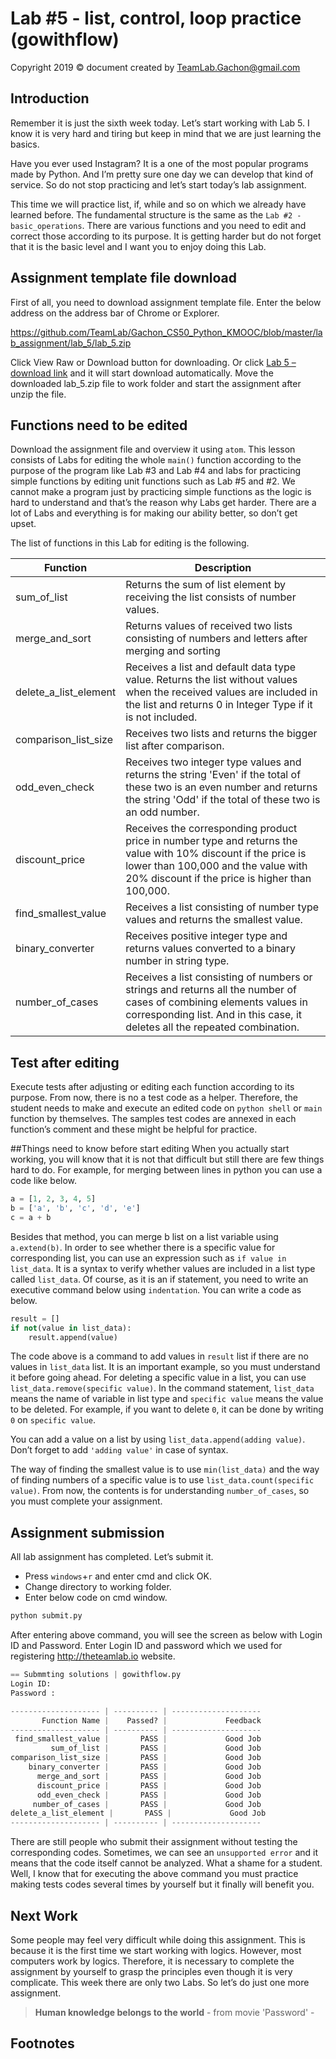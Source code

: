 Lab #5 - list, control, loop practice (gowithflow)
============================================
Copyright 2019 © document created by TeamLab.Gachon@gmail.com

## Introduction
Remember it is just the sixth week today. Let’s start working with Lab 5. I know it is very hard and tiring but keep in mind that we are just learning the basics.

Have you ever used Instagram? It is a one of the most popular programs made by Python. And I’m pretty sure one day we can develop that kind of service. So do not stop practicing and let’s start today’s lab assignment.

This time we will practice list, if, while and so on which we already have learned before. The fundamental structure is the same as the `Lab #2 - basic_operations`. There are various functions and you need to edit and correct those according to its purpose.
It is getting harder but do not forget that it is the basic level and I want you to enjoy doing this Lab.

## Assignment template file download
First of all, you need to download assignment template file. Enter the below address on the address bar of Chrome or Explorer.

>
https://github.com/TeamLab/Gachon_CS50_Python_KMOOC/blob/master/lab_assignment/lab_5/lab_5.zip

Click View Raw or Download button for downloading. Or click [Lab 5 – download link](https://github.com/TeamLab/Gachon_CS50_Python_KMOOC/blob/master/lab_assignment/lab_5/lab_5.zip) and it will start download automatically. Move the downloaded lab_5.zip file to work folder and start the assignment after unzip the file.
## Functions need to be edited
Download the assignment file and overview it using `atom`.
This lesson consists of Labs for editing the whole `main()` function according to the purpose of the program like Lab #3 and Lab #4 and labs for practicing simple functions by editing unit functions such as Lab #5 and #2. We cannot make a program just by practicing simple functions as the logic is hard to understand and that’s the reason why Labs get harder. There are a lot of Labs and everything is for making our ability better, so don’t get upset.

The list of functions in this Lab for editing is the following.

Function            | Description
--------       | ---
sum_of_list      | Returns the sum of list element by receiving the list consists of number values.
merge_and_sort    | Returns values of received two lists consisting of numbers and letters after merging and sorting
delete_a_list_element   | Receives a list and default data type value. Returns the list without values when the received values are included in the list and returns 0 in Integer Type if it is not included.
comparison_list_size   | Receives two lists and returns the bigger list after comparison.
odd_even_check | Receives two integer type values and returns the string 'Even' if the total of these two is an even number and returns the string 'Odd' if the total of these two is an odd number.
discount_price | Receives the corresponding product price in number type and returns the value with 10% discount if the price is lower than 100,000 and the value with 20% discount if the price is higher than 100,000.
find_smallest_value | Receives a list consisting of number type values and returns the smallest value.
binary_converter | Receives positive integer type and returns values converted to a binary number in string type.
number_of_cases | Receives a list consisting of numbers or strings and returns all the number of cases of combining elements values in corresponding list. And in this case, it deletes all the repeated combination.

## Test after editing
Execute tests after adjusting or editing each function according to its purpose. From now, there is no a test code as a helper. Therefore, the student needs to make and execute an edited code on `python shell` or `main` function by themselves. The samples test codes are annexed in each function’s comment and these might be helpful for practice.

##Things need to know before start editing
When you actually start working, you will know that it is not that difficult but still there are few things hard to do. For example, for merging between lines in python you can use a code like below.

```python
a = [1, 2, 3, 4, 5]
b = ['a', 'b', 'c', 'd', 'e']
c = a + b
```
Besides that method, you can merge b list on a list variable using `a.extend(b)`.
In order to see whether there is a specific value for corresponding list, you can use an expression such as `if value in list_data`. It is a syntax to verify whether values are included in a list type called `list_data`. Of course, as it is an if statement, you need to write an executive command below using `indentation`. You can write a code as below.

```python
result = []
if not(value in list_data):
    result.append(value)
```
The code above is a command to add values in `result` list if there are no values in `list_data` list. It is an important example, so you must understand it before going ahead.
For deleting a specific value in a list, you can use `list_data.remove(specific value)`. In the command statement, `list_data` means the name of variable in list type and `specific value` means the value to be deleted. For example, if you want to delete `0`, it can be done by writing `0` on `specific value`.

You can add a value on a list by using `list_data.append(adding value)`. Don’t forget to add `'adding value'` in case of syntax.

The way of finding the smallest value is to use `min(list_data)` and the way of finding numbers of a specific value is to use  `list_data.count(specific value)`. From now, the contents is for understanding `number_of_cases`, so you must complete your assignment.

## Assignment submission
All lab assignment has completed. Let’s submit it.
- Press `windows`+`r` and enter cmd and click OK.
- Change directory to working folder.  
- Enter below code on cmd window.  

```python
python submit.py
```

After entering above command, you will see the screen as below with Login ID and Password. Enter Login ID and password which we used for registering http://theteamlab.io website.

```python
== Submmting solutions | gowithflow.py
Login ID:
Password :
```

```python
-------------------- | ---------- | --------------------
       Function Name |    Passed? |             Feedback
-------------------- | ---------- | --------------------
 find_smallest_value |       PASS |             Good Job
         sum_of_list |       PASS |             Good Job
comparison_list_size |       PASS |             Good Job
    binary_converter |       PASS |             Good Job
      merge_and_sort |       PASS |             Good Job
      discount_price |       PASS |             Good Job
      odd_even_check |       PASS |             Good Job
     number_of_cases |       PASS |             Good Job
delete_a_list_element |       PASS |             Good Job
-------------------- | ---------- | --------------------
```  

There are still people who submit their assignment without testing the corresponding codes. Sometimes, we can see an `unsupported error` and it means that the code itself cannot be analyzed. What a shame for a student. Well, I know that for executing the above command you must practice making tests codes several times by yourself but it finally will benefit you.

## Next Work
Some people may feel very difficult while doing this assignment. This is because it is the first time we start working with logics. However, most computers work by logics. Therefore, it is necessary to complete the assignment by yourself to grasp the principles even though it is very complicate. This week there are only two Labs. So let’s do just one more assignment.
> **Human knowledge belongs to the world** - from movie 'Password' -

## Footnotes
